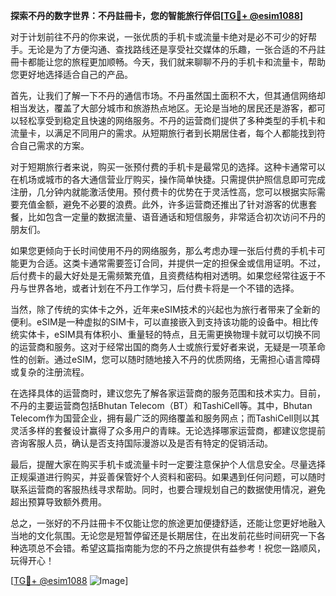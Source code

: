 **探索不丹的数字世界：不丹註冊卡，您的智能旅行伴侣[[TG💪+ @esim1088](https://t.me/s/esim1088)]**

对于计划前往不丹的你来说，一张优质的手机卡或流量卡绝对是必不可少的好帮手。无论是为了方便沟通、查找路线还是享受社交媒体的乐趣，一张合适的不丹註冊卡都能让您的旅程更加顺畅。今天，我们就来聊聊不丹的手机卡和流量卡，帮助您更好地选择适合自己的产品。

首先，让我们了解一下不丹的通信市场。不丹虽然国土面积不大，但其通信网络却相当发达，覆盖了大部分城市和旅游热点地区。无论是当地的居民还是游客，都可以轻松享受到稳定且快速的网络服务。不丹的运营商们提供了多种类型的手机卡和流量卡，以满足不同用户的需求。从短期旅行者到长期居住者，每个人都能找到符合自己需求的方案。

对于短期旅行者来说，购买一张预付费的手机卡是最常见的选择。这种卡通常可以在机场或城市的各大通信营业厅购买，操作简单快捷。只需提供护照信息即可完成注册，几分钟内就能激活使用。预付费卡的优势在于灵活性高，您可以根据实际需要充值金额，避免不必要的浪费。此外，许多运营商还推出了针对游客的优惠套餐，比如包含一定量的数据流量、语音通话和短信服务，非常适合初次访问不丹的朋友们。

如果您更倾向于长时间使用不丹的网络服务，那么考虑办理一张后付费的手机卡可能更为合适。这类卡通常需要签订合同，并提供一定的担保金或信用证明。不过，后付费卡的最大好处是无需频繁充值，且资费结构相对透明。如果您经常往返于不丹与世界各地，或者计划在不丹工作学习，后付费卡将是一个不错的选择。

当然，除了传统的实体卡之外，近年来eSIM技术的兴起也为旅行者带来了全新的便利。eSIM是一种虚拟的SIM卡，可以直接嵌入到支持该功能的设备中。相比传统实体卡，eSIM具有体积小、重量轻的特点，且无需更换物理卡就可以切换不同的运营商和服务。这对于经常出国的商务人士或旅行爱好者来说，无疑是一项革命性的创新。通过eSIM，您可以随时随地接入不丹的优质网络，无需担心语言障碍或复杂的注册流程。

在选择具体的运营商时，建议您先了解各家运营商的服务范围和技术实力。目前，不丹的主要运营商包括Bhutan Telecom（BT）和TashiCell等。其中，Bhutan Telecom作为国营企业，拥有最广泛的网络覆盖和服务网点；而TashiCell则以其灵活多样的套餐设计赢得了众多用户的青睐。无论选择哪家运营商，都建议您提前咨询客服人员，确认是否支持国际漫游以及是否有特定的促销活动。

最后，提醒大家在购买手机卡或流量卡时一定要注意保护个人信息安全。尽量选择正规渠道进行购买，并妥善保管好个人资料和密码。如果遇到任何问题，可以随时联系运营商的客服热线寻求帮助。同时，也要合理规划自己的数据使用情况，避免超出预算导致额外费用。

总之，一张好的不丹註冊卡不仅能让您的旅途更加便捷舒适，还能让您更好地融入当地的文化氛围。无论您是短暂停留还是长期居住，在出发前花些时间研究一下各种选项总不会错。希望这篇指南能为您的不丹之旅提供有益参考！祝您一路顺风，玩得开心！

[[TG💪+ @esim1088](https://t.me/s/esim1088) ![Image](https://i.postimg.cc/4NQfJmqS/Snipaste-2025-05-13-00-14-12.png)]